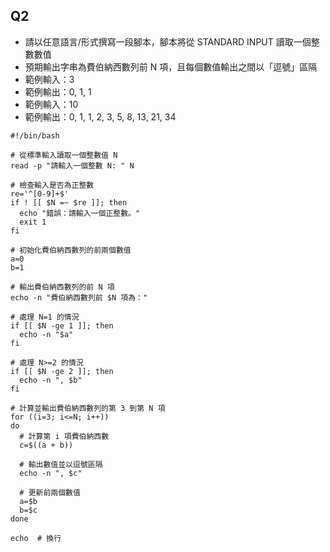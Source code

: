 ## Q2
- 請以任意語⾔/形式撰寫⼀段腳本，腳本將從 STANDARD INPUT 讀取⼀個整數數值 
- 預期輸出字串為費伯納⻄數列前 N 項，且每個數值輸出之間以「逗號」區隔
- 範例輸入：3 
- 範例輸出：0, 1, 1 
- 範例輸入：10 
- 範例輸出：0, 1, 1, 2, 3, 5, 8, 13, 21, 34
```
#!/bin/bash

# 從標準輸入讀取一個整數值 N
read -p "請輸入一個整數 N: " N

# 檢查輸入是否為正整數
re='^[0-9]+$'
if ! [[ $N =~ $re ]]; then
  echo "錯誤：請輸入一個正整數。"
  exit 1
fi

# 初始化費伯納西數列的前兩個數值
a=0
b=1

# 輸出費伯納西數列的前 N 項
echo -n "費伯納西數列前 $N 項為："

# 處理 N=1 的情況
if [[ $N -ge 1 ]]; then
  echo -n "$a"
fi

# 處理 N>=2 的情況
if [[ $N -ge 2 ]]; then
  echo -n ", $b"
fi

# 計算並輸出費伯納西數列的第 3 到第 N 項
for ((i=3; i<=N; i++))
do
  # 計算第 i 項費伯納西數
  c=$((a + b))

  # 輸出數值並以逗號區隔
  echo -n ", $c"

  # 更新前兩個數值
  a=$b
  b=$c
done

echo  # 換行
```
